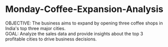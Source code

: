 # Monday-Coffee-Expansion-Analysis
OBJECTIVE: The business aims to expand by opening three coffee shops in India's top three major cities.
<br>
GOAL: Analyze the sales data and provide insights about the top 3 profitable cities to drive business decisions.  
